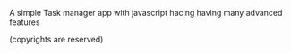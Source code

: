 A simple Task manager app with javascript hacing having many advanced features

(copyrights are reserved)
